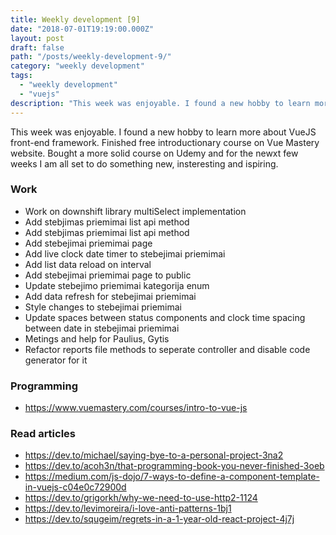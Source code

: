 ```yaml
---
title: Weekly development [9] 
date: "2018-07-01T19:19:00.000Z"
layout: post
draft: false
path: "/posts/weekly-development-9/"
category: "weekly development"
tags:
  - "weekly development"
  - "vuejs"
description: "This week was enjoyable. I found a new hobby to learn more about VueJS front-end framework. Finished free introductionary course on Vue Mastery website. Bought a more solid course on Udemy and for the newxt few weeks I am all set to do something new, insteresting and ispiring."
---
```


This week was enjoyable. I found a new hobby to learn more about VueJS front-end framework. Finished free introductionary course on Vue Mastery website. Bought a more solid course on Udemy and for the newxt few weeks I am all set to do something new, insteresting and ispiring.

### Work 
* Work on downshift library multiSelect implementation  
* Add stebjimas priemimai list api method  
* Add stebjimas priemimai list api method
* Add stebejimai priemimai page  
* Add live clock date timer to stebejimai priemimai  
* Add list data reload on interval  
* Add stebejimai priemimai page to public  
* Update stebejimo priemimai kategorija enum
* Add data refresh for stebejimai priemimai
* Style changes to stebejimai priemimai  
* Update spaces between status components and clock time spacing between date in stebejimai priemimai  
* Metings and help for Paulius, Gytis
* Refactor reports file methods to seperate controller and disable code generator for it

### Programming
* https://www.vuemastery.com/courses/intro-to-vue-js

### Read articles
* https://dev.to/michael/saying-bye-to-a-personal-project-3na2
* https://dev.to/acoh3n/that-programming-book-you-never-finished-3oeb
* https://medium.com/js-dojo/7-ways-to-define-a-component-template-in-vuejs-c04e0c72900d
* https://dev.to/grigorkh/why-we-need-to-use-http2-1124
* https://dev.to/levimoreira/i-love-anti-patterns-1bj1
* https://dev.to/squgeim/regrets-in-a-1-year-old-react-project-4j7j